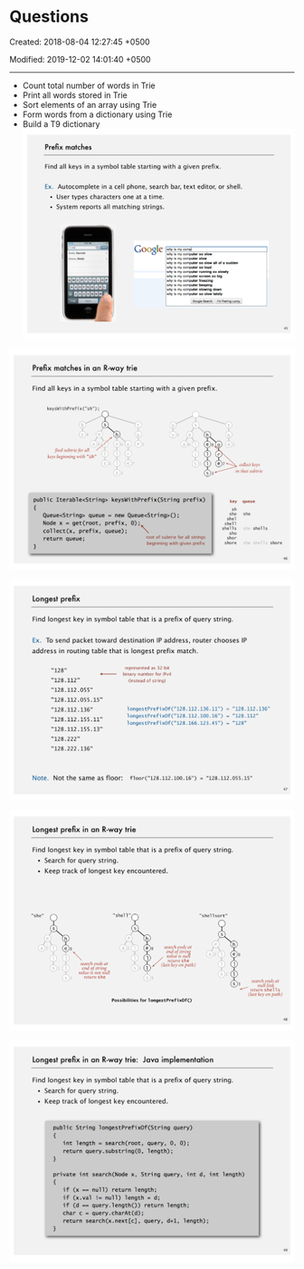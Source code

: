 # Questions

Created: 2018-08-04 12:27:45 +0500

Modified: 2019-12-02 14:01:40 +0500

---
-   Count total number of words in Trie
-   Print all words stored in Trie
-   Sort elements of an array using Trie
-   Form words from a dictionary using Trie
-   Build a T9 dictionary
![Prefix matches Find all keys in a symbol table starting with a given prefix. Ex. Autocomplete in a cell phone, search bar, text editor, or • User types characters one at a time. • System reports all matching strings. Googl Emily E:rnrna WebO why is my comÅ why is my computer so slow why is my computer slow why is my computer so slow all of a why is my computer so loud why is my computer running so slowl why is my computer screen so big why is my computer freezing is my computer beeping ](media/Questions-image1.png)

![Prefix matches in an R-way trie Find all keys in a symbol table starting with a given prefix. keysWi thPrefi sh") ; find subtriefor all keys beginning with "sh" public Iterab1e<Stri keysWithPrefix(String prefix) e 00 ](media/Questions-image2.png)

![Longest prefix Find longest key in symbol table that is a prefix of query stri Ex. To send packet toward destination IP address, router address in routing table that is longest prefix match. "128" "128 .112 "128.112.055 "128.112 .055.15" "128 .112 .136 "128 .112 .155 .11" "128.112 .155.13" "128 . 222 represented as 32-bit binary number for IPv4 (instead of string) 1 ongestPrefi x0f(" 128.112 .136.11") 1 ongestPrefi x0f(" 128.112 .100.16") 1 ongestPrefi x0f(" 128.166.123.45") ](media/Questions-image3.png)

![Longest prefix in an R-way trie Find longest key in symbol table that is a prefix of query stri • Search for query string. • Keep track of longest key encountered. "she" s s "shell " "shellsor• h e a 2 1 s s h e o 1 search ends at end of strine value is null return she (last key on path) a 2 search ends at end of string value is not null s s ](media/Questions-image4.png)

![Longest prefix in an R-way trie: Java implementation Find longest key in symbol table that is a prefix of query stri • Search for query string. • Keep track of longest key encountered. public String longestPrefixOf(String query) int length = search(root, query, 0, 0); return query. substring(0, length) ; private int search(Node x, String query, if (x null) return length; if (x. val != null) length = d int d, int ](media/Questions-image5.png)


